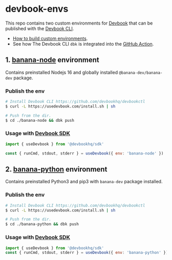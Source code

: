 # devbook-envs

This repo contains two custom environments for [Devbook](https://usedevbook.com) that can be published with the [Devbook CLI](https://github.com/devbookhq/devbookctl).

- [How to build custom environments](https://github.com/devbookhq/devbookctl#usage---deploying-custom-environment).
- See how The Devbook CLI `dbk` is integrated into the [GitHub Action](./.github/workflows/ci.yml).

## 1. [banana-node](./banana-node/) environment

Contains preinstalled Nodejs 16 and globally installed `@banana-dev/banana-dev` package.

### Publish the env
```sh
# Install Devbook CLI https://github.com/devbookhq/devbookctl
$ curl -L https://usedevbook.com/install.sh | sh

# Push from the dir.
$ cd ./banana-node && dbk push
```

### Usage with [Devbook SDK](https://github.com/DevbookHQ/sdk)
```jsx
import { useDevbook } from '@devbookhq/sdk'

const { runCmd, stdout, stderr } = useDevbook({ env: 'banana-node' })
```

## 2. [banana-python](./banana-python/) environment
Contains preinstalled Python3 and pip3 with `banana-dev` package installed.

### Publish the env
```sh
# Install Devbook CLI https://github.com/devbookhq/devbookctl
$ curl -L https://usedevbook.com/install.sh | sh

# Push from the dir.
$ cd ./banana-python && dbk push
```

### Usage with [Devbook SDK](https://github.com/DevbookHQ/sdk)
```jsx
import { useDevbook } from '@devbookhq/sdk'
const { runCmd, stdout, stderr } = useDevbook({ env: 'banana-python' })
```


